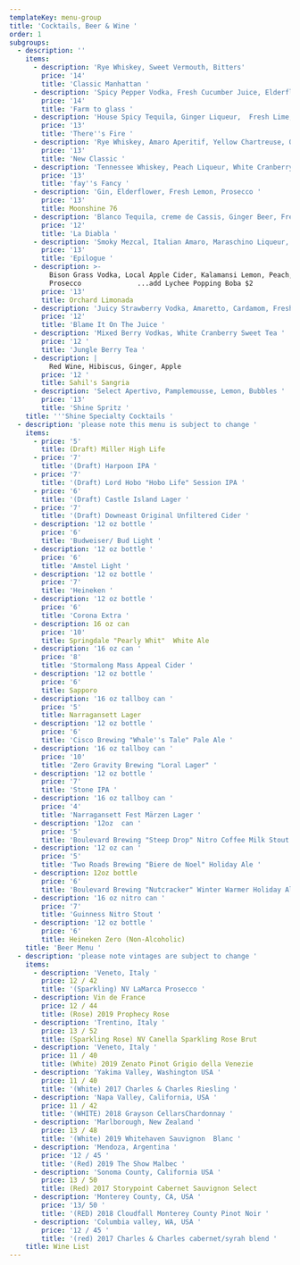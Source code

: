 ```yaml
---
templateKey: menu-group
title: 'Cocktails, Beer & Wine '
order: 1
subgroups:
  - description: ''
    items:
      - description: 'Rye Whiskey, Sweet Vermouth, Bitters'
        price: '14'
        title: 'Classic Manhattan '
      - description: 'Spicy Pepper Vodka, Fresh Cucumber Juice, Elderflower, Lemon '
        price: '14'
        title: 'Farm to glass '
      - description: 'House Spicy Tequila, Ginger Liqueur,  Fresh Lime, Agave '
        price: '13'
        title: 'There''s Fire '
      - description: 'Rye Whiskey, Amaro Aperitif, Yellow Chartreuse, Orange Bitters '
        price: '13'
        title: 'New Classic '
      - description: 'Tennessee Whiskey, Peach Liqueur, White Cranberry, Lime '
        price: '13'
        title: 'fay''s Fancy '
      - description: 'Gin, Elderflower, Fresh Lemon, Prosecco '
        price: '13'
        title: Moonshine 76
      - description: 'Blanco Tequila, creme de Cassis, Ginger Beer, Fresh Lime '
        price: '12'
        title: 'La Diabla '
      - description: 'Smoky Mezcal, Italian Amaro, Maraschino Liqueur, Fresh Lemon  '
        price: '13'
        title: 'Epilogue '
      - description: >-
          Bison Grass Vodka, Local Apple Cider, Kalamansi Lemon, Peach,
          Prosecco              ...add Lychee Popping Boba $2
        price: '13'
        title: Orchard Limonada
      - description: 'Juicy Strawberry Vodka, Amaretto, Cardamom, Fresh Lime '
        price: '12'
        title: 'Blame It On The Juice '
      - description: 'Mixed Berry Vodkas, White Cranberry Sweet Tea '
        price: '12 '
        title: 'Jungle Berry Tea '
      - description: |
          Red Wine, Hibiscus, Ginger, Apple
        price: '12 '
        title: Sahil's Sangria
      - description: 'Select Apertivo, Pamplemousse, Lemon, Bubbles '
        price: '13'
        title: 'Shine Spritz '
    title: '''Shine Specialty Cocktails '
  - description: 'please note this menu is subject to change '
    items:
      - price: '5'
        title: (Draft) Miller High Life
      - price: '7'
        title: '(Draft) Harpoon IPA '
      - price: '7'
        title: '(Draft) Lord Hobo "Hobo Life" Session IPA '
      - price: '6'
        title: '(Draft) Castle Island Lager '
      - price: '7'
        title: '(Draft) Downeast Original Unfiltered Cider '
      - description: '12 oz bottle '
        price: '6'
        title: 'Budweiser/ Bud Light '
      - description: '12 oz bottle '
        price: '6'
        title: 'Amstel Light '
      - description: '12 oz bottle '
        price: '7'
        title: 'Heineken '
      - description: '12 oz bottle '
        price: '6'
        title: 'Corona Extra '
      - description: 16 oz can
        price: '10'
        title: Springdale "Pearly Whit"  White Ale
      - description: '16 oz can '
        price: '8'
        title: 'Stormalong Mass Appeal Cider '
      - description: '12 oz bottle '
        price: '6'
        title: Sapporo
      - description: '16 oz tallboy can '
        price: '5'
        title: Narragansett Lager
      - description: '12 oz bottle '
        price: '6'
        title: 'Cisco Brewing "Whale''s Tale" Pale Ale '
      - description: '16 oz tallboy can '
        price: '10'
        title: 'Zero Gravity Brewing "Loral Lager" '
      - description: '12 oz bottle '
        price: '7'
        title: 'Stone IPA '
      - description: '16 oz tallboy can '
        price: '4'
        title: 'Narragansett Fest Märzen Lager '
      - description: '12oz  can '
        price: '5'
        title: 'Boulevard Brewing "Steep Drop" Nitro Coffee Milk Stout '
      - description: '12 oz can '
        price: '5'
        title: 'Two Roads Brewing "Biere de Noel" Holiday Ale '
      - description: 12oz bottle
        price: '6'
        title: 'Boulevard Brewing "Nutcracker" Winter Warmer Holiday Ale '
      - description: '16 oz nitro can '
        price: '7'
        title: 'Guinness Nitro Stout '
      - description: '12 oz bottle '
        price: '6'
        title: Heineken Zero (Non-Alcoholic)
    title: 'Beer Menu '
  - description: 'please note vintages are subject to change '
    items:
      - description: 'Veneto, Italy '
        price: 12 / 42
        title: '(Sparkling) NV LaMarca Prosecco '
      - description: Vin de France
        price: 12 / 44
        title: (Rose) 2019 Prophecy Rose
      - description: 'Trentino, Italy '
        price: 13 / 52
        title: (Sparkling Rose) NV Canella Sparkling Rose Brut
      - description: 'Veneto, Italy '
        price: 11 / 40
        title: (White) 2019 Zenato Pinot Grigio della Venezie
      - description: 'Yakima Valley, Washington USA '
        price: 11 / 40
        title: '(White) 2017 Charles & Charles Riesling '
      - description: 'Napa Valley, California, USA '
        price: 11 / 42
        title: '(WHITE) 2018 Grayson CellarsChardonnay '
      - description: 'Marlborough, New Zealand '
        price: 13 / 48
        title: '(White) 2019 Whitehaven Sauvignon  Blanc '
      - description: 'Mendoza, Argentina '
        price: '12 / 45 '
        title: '(Red) 2019 The Show Malbec '
      - description: 'Sonoma County, California USA '
        price: 13 / 50
        title: (Red) 2017 Storypoint Cabernet Sauvignon Select
      - description: 'Monterey County, CA, USA '
        price: '13/ 50 '
        title: '(RED) 2018 Cloudfall Monterey County Pinot Noir '
      - description: 'Columbia valley, WA, USA '
        price: '12 / 45 '
        title: '(red) 2017 Charles & Charles cabernet/syrah blend '
    title: Wine List
---
```


